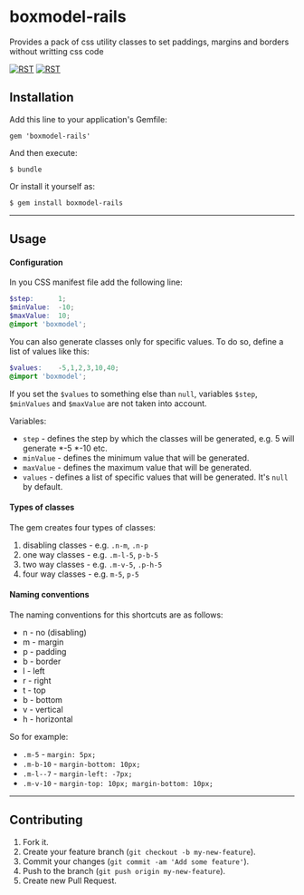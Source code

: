 # boxmodel-rails

Provides a pack of css utility classes to set paddings, margins and borders without writting css code

[![RST](http://rst-it.com/files/rstwithpassion.png)](http://rst-it.com) [![RST](http://rst-it.com/files/howwedoapps.png)](http://howwedoapps.com)

## Installation

Add this line to your application's Gemfile:

    gem 'boxmodel-rails'

And then execute:

    $ bundle

Or install it yourself as:

    $ gem install boxmodel-rails

----

## Usage

#### Configuration

In you CSS manifest file add the following line:

```scss
$step:      1;
$minValue:  -10;
$maxValue:  10;
@import 'boxmodel';
```
You can also generate classes only for specific values. To do so, define a list of values like this:
 
```scss
$values:    -5,1,2,3,10,40;
@import 'boxmodel';
```
If you set the `$values` to something else than `null`, variables `$step`, `$minValues` and `$maxValue` are not taken into account.

Variables:

 - `step` - defines the step by which the classes will be generated, e.g. 5 will generate *-5 *-10 etc.
 - `minValue` - defines the minimum value that will be generated.
 - `maxValue` - defines the maximum value that will be generated.
 - `values` - defines a list of specific values that will be generated. It's `null` by default. 

#### Types of classes

The gem creates four types of classes:

 1. disabling classes - e.g. `.n-m`, `.n-p`
 2. one way classes - e.g. `.m-l-5`, `p-b-5`
 3. two way classes - e.g. `.m-v-5`, `.p-h-5`
 4. four way classes - e.g. `m-5`, `p-5`

#### Naming conventions

The naming conventions for this shortcuts are as follows:

 - n - no (disabling)
 - m - margin
 - p - padding
 - b - border
 - l - left
 - r - right
 - t - top
 - b - bottom
 - v - vertical
 - h - horizontal

So for example:

 - `.m-5` - `margin: 5px;`
 - `.m-b-10` - `margin-bottom: 10px;`
 - `.m-l--7` - `margin-left: -7px;`
 - `.m-v-10` - `margin-top: 10px; margin-bottom: 10px;`

----

## Contributing

1. Fork it.
2. Create your feature branch (`git checkout -b my-new-feature`).
3. Commit your changes (`git commit -am 'Add some feature'`).
4. Push to the branch (`git push origin my-new-feature`).
5. Create new Pull Request.
